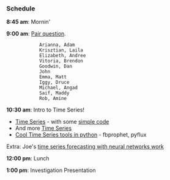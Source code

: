 ### Schedule

**8:45 am**: Mornin'

**9:00 am**: [Pair question](pair.md).

                Arianna, Adam
                Krisztian, Laila
                Elizabeth, Andree
                Vitoria, Brendon
                Goodwin, Dan
                John
                Emma, Matt
                Iggy, Druce
                Michael, Angad
                Saif, Maddy
                Rob, Amine

**10:30 am**: Intro to Time Series!

* [Time Series](Time_Series.pdf) - with some [simple code](Time_Series_Forecasting_Autoregressive_Models.ipynb)
* And more [Time Series](Time_Series_Revisited.pdf)
* [Cool Time Series tools in python](Google_trends.ipynb) - fbprophet, pyflux

Extra: Joe's [time series forecasting with neural networks work](https://github.com/JEddy92/TimeSeries_Seq2Seq)

**12:00 pm**: Lunch

**1:00 pm**: Investigation Presentation
